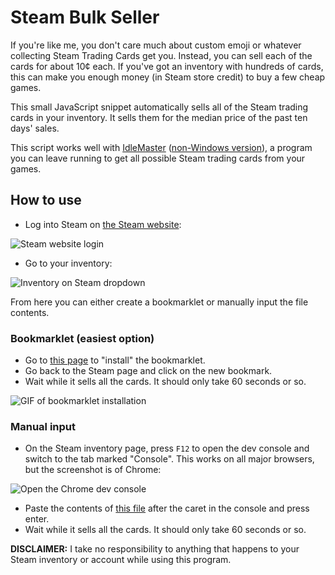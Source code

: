 # Steam Bulk Seller

If you're like me, you don't care much about custom emoji or whatever collecting Steam Trading Cards get you. Instead, you can sell each of the cards for about 10¢ each. If you've got an inventory with hundreds of cards, this can make you enough money (in Steam store credit) to buy a few cheap games.

This small JavaScript snippet automatically sells all of the Steam trading cards in your inventory. It sells them for the median price of the past ten days' sales.

This script works well with [IdleMaster](http://steamidlemaster.com/) ([non-Windows version](https://github.com/jshackles/idle_master_py)), a program you can leave running to get all possible Steam trading cards from your games.

## How to use

- Log into Steam on [the Steam website](https://steamcommunity.com/login):

![Steam website login](https://raw.githubusercontent.com/milkey-mouse/SteamBulkSeller/master/steam_signin.jpg)

- Go to your inventory:

![Inventory on Steam dropdown](https://raw.githubusercontent.com/milkey-mouse/SteamBulkSeller/master/inventory_dropdown.jpg)

From here you can either create a bookmarklet or manually input the file contents.

### Bookmarklet (easiest option)
- Go to [this page](https://milkey-mouse.github.io/SteamBulkSeller/) to "install" the bookmarklet.
- Go back to the Steam page and click on the new bookmark.
- Wait while it sells all the cards. It should only take 60 seconds or so.

![GIF of bookmarklet installation](https://raw.githubusercontent.com/milkey-mouse/SteamBulkSeller/master/drag-bookmarklet.gif)

### Manual input
- On the Steam inventory page, press `F12` to open the dev console and switch to the tab marked "Console". This works on all major browsers, but the screenshot is of Chrome:

![Open the Chrome dev console](https://raw.githubusercontent.com/milkey-mouse/SteamBulkSeller/master/chrome_dev_console.jpg)

- Paste the contents of [this file](https://github.com/milkey-mouse/SteamBulkSeller/blob/master/steam-bulk-sell.js) after the caret in the console and press enter.
- Wait while it sells all the cards. It should only take 60 seconds or so.

**DISCLAIMER:** I take no responsibility to anything that happens to your Steam inventory or account while using this program.
